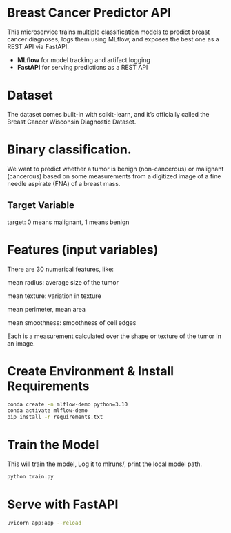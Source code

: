 # Breast Cancer Predictor API

This microservice trains multiple classification models to predict breast cancer diagnoses, logs them using MLflow, and exposes the best one as a REST API via FastAPI.

- **MLflow** for model tracking and artifact logging
- **FastAPI** for serving predictions as a REST API


# Dataset 

The dataset comes built-in with scikit-learn, and it’s officially called the Breast Cancer Wisconsin Diagnostic Dataset.


# Binary classification.

We want to predict whether a tumor is benign (non-cancerous) or malignant (cancerous) based on some measurements from a digitized image of a fine needle aspirate (FNA) of a breast mass.


## Target Variable
target: 0 means malignant, 1 means benign


# Features (input variables)

There are 30 numerical features, like:

mean radius: average size of the tumor

mean texture: variation in texture

mean perimeter, mean area

mean smoothness: smoothness of cell edges

Each is a measurement calculated over the shape or texture of the tumor in an image.


# Create Environment & Install Requirements
``` bash
conda create -n mlflow-demo python=3.10
conda activate mlflow-demo
pip install -r requirements.txt
```

# Train the Model
This will train the model, Log it to mlruns/, print the local model path.
``` bash
python train.py
```

# Serve with FastAPI
``` bash
uvicorn app:app --reload
```
